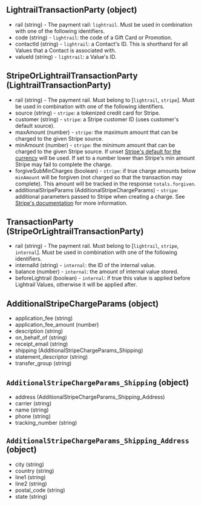## LightrailTransactionParty (object)
+ rail (string) - The payment rail: `lightrail`. Must be used in combination with one of the following identifiers.
+ code (string) - `lightrail`: the code of a Gift Card or Promotion.
+ contactId (string) - `lightrail`: a Contact's ID.  This is shorthand for all Values that a Contact is associated with.
+ valueId (string) - `lightrail`: a Value's ID.

## StripeOrLightrailTransactionParty (LightrailTransactionParty)
+ rail (string) - The payment rail. Must belong to [`lightrail`, `stripe`]. Must be used in combination with one of the following identifiers.
+ source (string) - `stripe`: a tokenized credit card for Stripe.  
+ customer (string) - `stripe`: a Stripe customer ID (uses customer's default source).
+ maxAmount (number) - `stripe`: the maximum amount that can be charged to the given Stripe source.
+ minAmount (number) - `stripe`: the minimum amount that can be charged to the given Stripe source.  If unset [Stripe's default for the currency](https://stripe.com/docs/currencies#minimum-and-maximum-charge-amounts) will be used.  If set to a number lower than Stripe's min amount Stripe may fail to complete the charge.
+ forgiveSubMinCharges (boolean) - `stripe`: if true charge amounts below `minAmount` will be forgiven (not charged so that the transaction may complete).  This amount will be tracked in the response `totals.forgiven`.
+ additionalStripeParams (AdditionalStripeChargeParams) - `stripe`: additional parameters passed to Stripe when creating a charge.  See [Stripe's documentation](https://stripe.com/docs/api) for more information.

## TransactionParty (StripeOrLightrailTransactionParty)
+ rail (string) - The payment rail. Must belong to [`lightrail`, `stripe`, `internal`]. Must be used in combination with one of the following identifiers.
+ internalId (string) - `internal`: the ID of the internal value.
+ balance (number) - `internal`: the amount of internal value stored.
+ beforeLightrail (boolean) - `internal`: if true this value is applied before Lightrail Values, otherwise it will be applied after.

## AdditionalStripeChargeParams (object)
+ application_fee (string)
+ application_fee_amount (number)
+ description (string)
+ on_behalf_of (string)
+ receipt_email (string)
+ shipping (AdditionalStripeChargeParams_Shipping)
+ statement_descriptor (string)
+ transfer_group (string)

## `AdditionalStripeChargeParams_Shipping` (object)
+ address (AdditionalStripeChargeParams_Shipping_Address)
+ carrier (string)
+ name (string)
+ phone (string)
+ tracking_number (string)

## `AdditionalStripeChargeParams_Shipping_Address` (object)
+ city (string)
+ country (string)
+ line1 (string)
+ line2 (string)
+ postal_code (string)
+ state (string)
